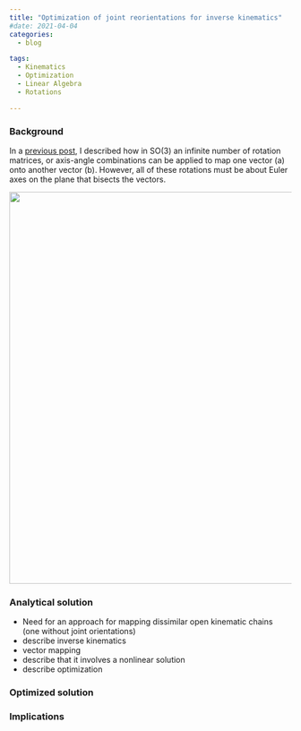 ```yaml
---
title: "Optimization of joint reorientations for inverse kinematics"
#date: 2021-04-04
categories:
  - blog

tags:
  - Kinematics
  - Optimization
  - Linear Algebra
  - Rotations

---
```


### Background
In a [previous post](https://kevgildea.github.io/blog/Euler-Axis-Vector-Mapping/), I described how in SO(3) an infinite number of rotation matrices, or axis-angle combinations can be applied to map one vector (a) onto another vector (b). However, all of these rotations must be about Euler axes on the plane that bisects the vectors.

<p align="center">
  <img src="/assets/images/Optimized-Inverse-Kinematics/fig0.gif" width="700">
</p>








### Analytical solution

- Need for an approach for mapping dissimilar open kinematic chains (one without joint orientations)
- describe inverse kinematics
- vector mapping
- describe that it involves a nonlinear solution
- describe optimization


### Optimized solution


### Implications

